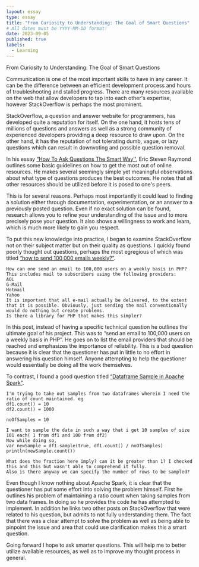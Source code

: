 ```yaml
---
layout: essay
type: essay
title: "From Curiosity to Understanding: The Goal of Smart Questions"
# All dates must be YYYY-MM-DD format!
date: 2023-09-05
published: true
labels:
  - Learning
---
```

From Curiosity to Understanding: The Goal of Smart Questions

Communication is one of the most important skills to have in any career. It can be the difference between an efficient development process and hours of troubleshooting and stalled progress. There are many resources available on the web that allow developers to tap into each other's expertise, however StackOverflow is perhaps the most prominent.

StackOverflow, a question and answer website for programmers, has developed quite a reputation for itself. On the one hand, it hosts tens of millions of questions and answers as well as a strong community of experienced developers providing a deep resource to draw upon. On the other hand, it has the reputation of not tolerating dumb, vague, or lazy questions which can result in downvoting and possible question removal.

In his essay [“How To Ask Questions The Smart Way''](http://www.catb.org/esr/faqs/smart-questions.html), Eric Steven Raymond outlines some basic guidelines on how to get the most out of online resources. He makes several seemingly simple yet meaningful observations about what type of questions produces the best outcomes. He notes that all other resources should be utilized before it is posed to one's peers. 

This is for several reasons. Perhaps most importantly it could lead to finding a solution either through documentation, experimentation, or an answer to a previously posted question. Even if no exact solution can be found, research allows you to refine your understanding of the issue and to more precisely pose your question. It also shows a willingness to work and learn, which is much more likely to gain you respect.

To put this new knowledge into practice, I began to examine StackOverflow not on their subject matter but on their quality as questions. I quickly found poorly thought out questions, perhaps the most egregious of which was titled [“how to send 100,000 emails weekly?”](https://stackoverflow.com/questions/3905734/how-to-send-100-000-emails-weekly). 
```
How can one send an email to 100,000 users on a weekly basis in PHP? This includes mail to subscribers using the following providers:
AOL
G-Mail
Hotmail
Yahoo
It is important that all e-mail actually be delivered, to the extent that it is possible. Obviously, just sending the mail conventionally would do nothing but create problems.
Is there a library for PHP that makes this simpler?
```

In this post, instead of having a specific technical question he outlines the ultimate goal of his project. This was to “send an email to 100,000 users on a weekly basis in PHP”. He goes on to list the email providers that should be reached and emphasizes the importance of reliability. This is a bad question because it is clear that the questioner has put in little to no effort in answering his question himself. Anyone attempting to help the questioner would essentially be doing all the work themselves.

To contrast, I found a good question titled [“Dataframe Sample in Apache Spark”](https://stackoverflow.com/questions/37416825/dataframe-sample-in-apache-spark-scala). 

```
I'm trying to take out samples from two dataframes wherein I need the ratio of count maintained. eg
df1.count() = 10
df2.count() = 1000

noOfSamples = 10

I want to sample the data in such a way that i get 10 samples of size 101 each( 1 from df1 and 100 from df2)
Now while doing so,
var newSample = df1.sample(true, df1.count() / noOfSamples)
println(newSample.count())

What does the fraction here imply? can it be greater than 1? I checked this and this but wasn't able to comprehend it fully.
Also is there anyway we can specify the number of rows to be sampled?
```
Even though I know nothing about Apache Spark, it is clear that the questioner has put some effort into solving the problem himself. First he outlines his problem of maintaining a ratio count when taking samples from two data frames. In doing so he provides the code he has attempted to implement. In addition he links two other posts on StackOverflow that were related to his question, but admits to not fully understanding them. The fact that there was a clear attempt to solve the problem as well as being able to pinpoint the issue and area that could use clarification makes this a smart question.

Going forward I hope to ask smarter questions. This will help me to better utilize available resources, as well as to improve my thought process in general.
